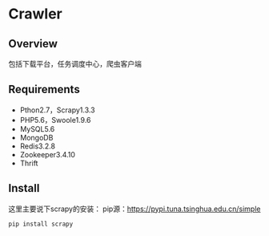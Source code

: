 # Crawler

## Overview
包括下载平台，任务调度中心，爬虫客户端

## Requirements
+ Pthon2.7，Scrapy1.3.3
+ PHP5.6，Swoole1.9.6
+ MySQL5.6
+ MongoDB
+ Redis3.2.8
+ Zookeeper3.4.10
+ Thrift

## Install
这里主要说下scrapy的安装：
pip源：https://pypi.tuna.tsinghua.edu.cn/simple
```
pip install scrapy
```
